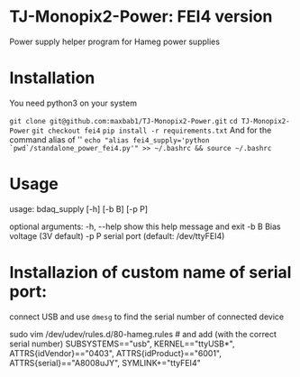 # TJ-Monopix2-Power: FEI4 version 
Power supply helper program for Hameg power supplies




# Installation

You need python3 on your system

```git clone git@github.com:maxbab1/TJ-Monopix2-Power.git```
```cd TJ-Monopix2-Power```
```git checkout fei4```
```pip install -r requirements.txt```
And for the command alias of ''
```echo "alias fei4_supply='python `pwd`/standalone_power_fei4.py'" >> ~/.bashrc && source ~/.bashrc```


# Usage

usage: bdaq_supply [-h] [-b B] [-p P]

optional arguments:
  -h, --help  show this help message and exit
  -b B        Bias voltage (3V default)
  -p P        serial port (default: /dev/ttyFEI4)


# Installazion of custom name of serial port:

connect USB and use ```dmesg``` to find the serial number of connected device

sudo vim /dev/udev/rules.d/80-hameg.rules  # and add (with the correct serial number)
    SUBSYSTEMS=="usb", KERNEL=="ttyUSB*", ATTRS{idVendor}=="0403", ATTRS{idProduct}=="6001", ATTRS{serial}=="A8008uJY", SYMLINK+="ttyFEI4"



